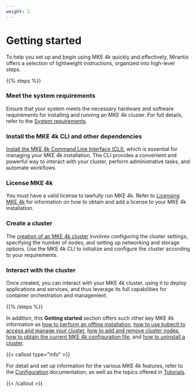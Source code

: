 ```yaml
---
weight: 2
---
```


# Getting started

To help you set up and begin using MKE 4k quickly and effectively, Mirantis
offers a selection of lightweight instructions, organized into high-level
steps.

{{% steps %}}

### Meet the system requirements

Ensure that your system meets the necessary hardware and software
requirements for installing and running an MKE 4k cluster. For full
details, refer to the  [System requirements](system-requirements).

### Install the MKE 4k CLI and other dependencies

[Install the MKE 4k Command Line Interface (CLI)](install-mke-cli), which is
essential for managing your MKE 4k installation. The CLI provides a convenient
and powerful way to interact with your cluster, perform administrative tasks,
and automate workflows.

### License MKE 4k

You must have a valid license to lawfully run MKE 4k. Refer to [Licensing MKE
4k](licensing-mke4) for information on how to obtain and add a license to your
MKE 4k installation.

### Create a cluster

The [creation of an MKE 4k cluster](create-cluster) involves configuring the
cluster settings, specifying the number of nodes, and setting up networking and
storage options. Use the MKE 4k CLI to initialize and configure the cluster
according to your requirements.

### Interact with the cluster

Once created, you can interact with your MKE 4k cluster, using it to deploy
applications and services, and thus leverage its full capabilities for
container orchestration and management.

{{% /steps %}}

In addition, this **Getting started** section offers such other key MKE 4k
information as [how to perform an offline installation](offline-installation), [how to use kubectl to access and manage
your cluster](access-manage-cluster-kubectl), [how to add and remove cluster
nodes](add-and-remove-cluster-nodes), [how to obtain the current MKE 4k
configuration file](get-current-mke-config), and [how to uninstall a
cluster](uninstall-cluster).

{{< callout type="info" >}}

For detail and set up information for the various MKE 4k features, refer to
the [Configuration](../configuration) documentation, as well as
the topics offered in [Tutorials](../tutorials).

{{< /callout >}}
